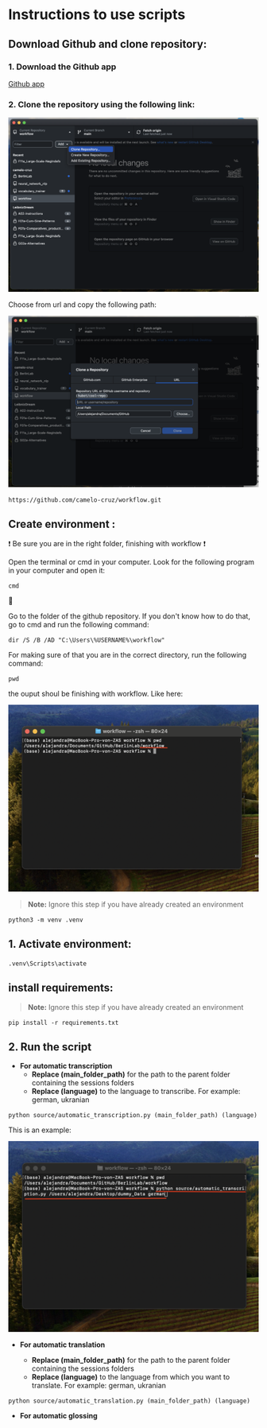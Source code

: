 # Instructions to use scripts


## Download Github and clone repository:

### 1. Download the Github app

[Github app](https://desktop.github.com/download/)

### 2. Clone the repository using the following link:

![Github app](images/github_app.png "app")

Choose from url and copy the following path:

![from url](images/from_url.png "url")

```
https://github.com/camelo-cruz/workflow.git
```


## Create environment :

:exclamation: Be sure you are in the right folder, finishing with workflow :exclamation:

Open the terminal or cmd in your computer. Look for the following program in your computer and open it:

```
cmd
```


Go to the folder of the github repository. If you don't know how to do that, go to cmd and run the following command:

```
dir /S /B /AD "C:\Users\%USERNAME%\workflow"
```

For making sure of that you are in the correct directory, run the following command:

```
pwd
```

the ouput shoul be finishing with workflow. Like here:

![path](images/workflow_path.png "path")

> <strong>Note:</strong> Ignore this step if you have already created an environment

```
python3 -m venv .venv
```
	
## 1. Activate environment:


```
.venv\Scripts\activate
```

##  install requirements:

> **Note:** Ignore this step if you have already created an environment

```
pip install -r requirements.txt
```

## 2. Run the script

- **For automatic transcription**
    - **Replace (main\_folder\_path)** for the path to the parent folder containing the sessions folders
    - **Replace (language)** to the language to transcribe. For example: german, ukranian

```
python source/automatic_transcription.py (main_folder_path) (language)
```

This is an example:

![path](images/transcription_example.png "path")


- **For automatic translation**


    - **Replace (main\_folder\_path)** for the path to the parent folder containing the sessions folders
    - **Replace (language)** to the language from which you want to translate. For example: german, ukranian

```
python source/automatic_translation.py (main_folder_path) (language)
```

- **For automatic glossing**